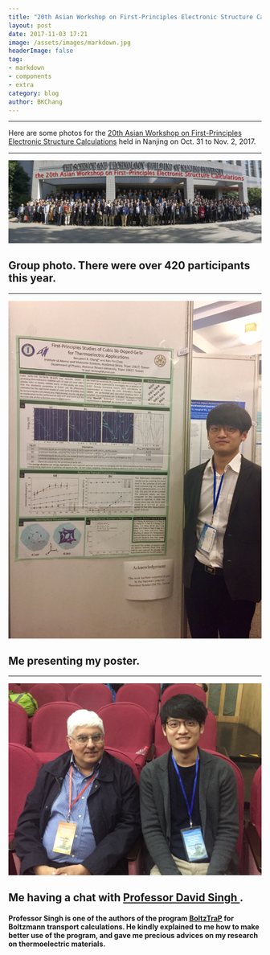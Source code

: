 ```yaml
---
title: "20th Asian Workshop on First-Principles Electronic Structure Calculations"
layout: post
date: 2017-11-03 17:21
image: /assets/images/markdown.jpg
headerImage: false
tag:
- markdown
- components
- extra
category: blog
author: BKChang
---
```

---

Here are some photos for the <a href="https://physics.nju.edu.cn/asian20">20th Asian Workshop on First-Principles Electronic Structure Calculations</a> held in Nanjing on Oct. 31 to Nov. 2, 2017.

---

<div>
	<img class="image" src="/assets/images/20171103ASIAN20/group.jpg">
	<figcaption class="caption"><h2>Group photo. There were over 420 participants this year.</h2></figcaption>
</div>

---

<div>
	<img class="image" src="/assets/images/20171103ASIAN20/poster1.jpg">
	<figcaption class="caption"><h2>Me presenting my poster.</h2></figcaption>
</div>

---

<div>
	<img class="image" src="/assets/images/20171103ASIAN20/ProfSingh.jpg">
	<figcaption class="caption"><h2>Me having a chat with <a href="http://faculty.missouri.edu/singhdj/">Professor David Singh </a>.</h2><h4>Professor Singh is one of the authors of the program <a href="https://www.imc.tuwien.ac.at//forschungsbereich_theoretische_chemie/forschungsgruppen/prof_dr_gkh_madsen_theoretical_materials_chemistry/boltztrap/">BoltzTraP</a> for Boltzmann transport calculations. He kindly explained to me how to make better use of the program, and gave me precious advices on my research on thermoelectric materials.</h4></figcaption>
</div>
